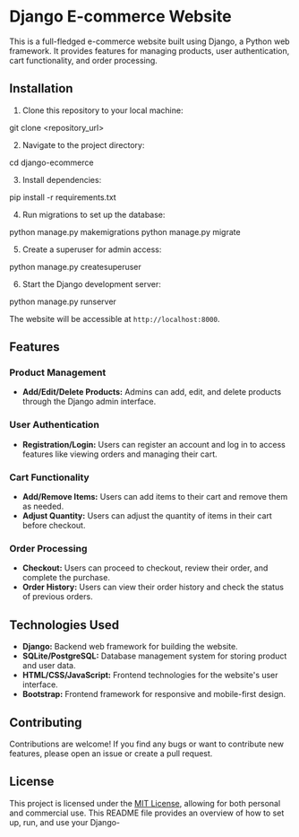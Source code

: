 # Django E-commerce Website

This is a full-fledged e-commerce website built using Django, a Python web framework. It provides features for managing products, user authentication, cart functionality, and order processing.

## Installation

1. Clone this repository to your local machine:

git clone <repository_url>


2. Navigate to the project directory:

cd django-ecommerce

3. Install dependencies:

pip install -r requirements.txt


4. Run migrations to set up the database:

python manage.py makemigrations
python manage.py migrate



5. Create a superuser for admin access:

python manage.py createsuperuser


6. Start the Django development server:

python manage.py runserver


The website will be accessible at `http://localhost:8000`.

## Features

### Product Management

- **Add/Edit/Delete Products:** Admins can add, edit, and delete products through the Django admin interface.

### User Authentication

- **Registration/Login:** Users can register an account and log in to access features like viewing orders and managing their cart.

### Cart Functionality

- **Add/Remove Items:** Users can add items to their cart and remove them as needed.
- **Adjust Quantity:** Users can adjust the quantity of items in their cart before checkout.

### Order Processing

- **Checkout:** Users can proceed to checkout, review their order, and complete the purchase.
- **Order History:** Users can view their order history and check the status of previous orders.

## Technologies Used

- **Django:** Backend web framework for building the website.
- **SQLite/PostgreSQL:** Database management system for storing product and user data.
- **HTML/CSS/JavaScript:** Frontend technologies for the website's user interface.
- **Bootstrap:** Frontend framework for responsive and mobile-first design.

## Contributing

Contributions are welcome! If you find any bugs or want to contribute new features, please open an issue or create a pull request.

## License

This project is licensed under the [MIT License](LICENSE), allowing for both personal and commercial use.
This README file provides an overview of how to set up, run, and use your Django-
